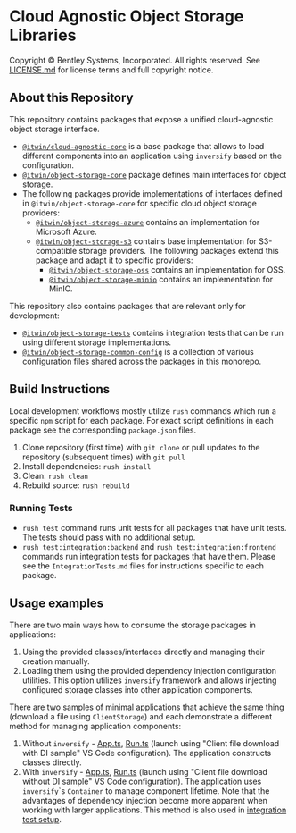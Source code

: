 # Cloud Agnostic Object Storage Libraries

Copyright © Bentley Systems, Incorporated. All rights reserved. See [LICENSE.md](./LICENSE.md) for license terms and full copyright notice.

## About this Repository

This repository contains packages that expose a unified cloud-agnostic object storage interface.

- [`@itwin/cloud-agnostic-core`](./cloud-agnostic/core/README.md) is a base package that allows to load different components into an application using `inversify` based on the configuration.
- [`@itwin/object-storage-core`](./storage/core/README.md) package defines main interfaces for object storage.
- The following packages provide implementations of interfaces defined in `@itwin/object-storage-core` for specific cloud object storage providers:
  - [`@itwin/object-storage-azure`](./storage/azure/README.md) contains an implementation for Microsoft Azure.
  - [`@itwin/object-storage-s3`](./storage/s3/README.md) contains base implementation for S3-compatible storage providers. The following packages extend this package and adapt it to specific providers:
    - [`@itwin/object-storage-oss`](./storage/oss/README.md) contains an implementation for OSS.
    - [`@itwin/object-storage-minio`](./storage/minio/README.md) contains an implementation for MinIO.

This repository also contains packages that are relevant only for development:
- [`@itwin/object-storage-tests`](./tests/object-storage/README.md) contains integration tests that can be run using different storage implementations.
- [`@itwin/object-storage-common-config`](./utils/common-config/README.md) is a collection of various configuration files shared across the packages in this monorepo.

## Build Instructions

Local development workflows mostly utilize `rush` commands which run a specific `npm` script for each package. For exact script definitions in each package see the corresponding `package.json` files.

1. Clone repository (first time) with `git clone` or pull updates to the repository (subsequent times) with `git pull`
2. Install dependencies: `rush install`
3. Clean: `rush clean`
4. Rebuild source: `rush rebuild`

### Running Tests

- `rush test` command runs unit tests for all packages that have unit tests. The tests should pass with no additional setup.
- `rush test:integration:backend` and `rush test:integration:frontend` commands run integration tests for packages that have them. Please see the `IntegrationTests.md` files for instructions specific to each package.

## Usage examples

There are two main ways how to consume the storage packages in applications:
1. Using the provided classes/interfaces directly and managing their creation manually.
1. Loading them using the provided dependency injection configuration utilities. This option utilizes `inversify` framework and allows injecting configured storage classes into other application components.

There are two samples of minimal applications that achieve the same thing (download a file using `ClientStorage`) and each demonstrate a different method for managing application components:
1. Without `inversify` - [App.ts](./samples/src/client-file-download/without-inversify/App.ts), [Run.ts](./samples/src/client-file-download/without-inversify/Run.ts) (launch using "Client file download with DI sample" VS Code configuration). The application constructs classes directly.
1. With `inversify` - [App.ts](./samples/src/client-file-download/with-inversify/App.ts), [Run.ts](./samples/src/client-file-download/with-inversify/Run.ts) (launch using "Client file download without DI sample" VS Code configuration). The application uses `inversify`\`s `Container` to manage component lifetime. Note that the advantages of dependency injection become more apparent when working with larger applications. This method is also used in [integration test setup](tests/object-storage/src/StorageIntegrationTests.ts).
